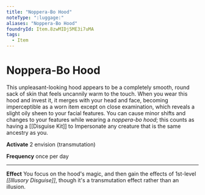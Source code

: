 ```yaml
---
title: "Noppera-Bo Hood"
noteType: ":luggage:"
aliases: "Noppera-Bo Hood"
foundryId: Item.8zwMIDj5ME3i7uMA
tags:
  - Item
---
```


# Noppera-Bo Hood

This unpleasant-looking hood appears to be a completely smooth, round sack of skin that feels uncannily warm to the touch. When you wear this hood and invest it, it merges with your head and face, becoming imperceptible as a worn item except on close examination, which reveals a slight oily sheen to your facial features. You can cause minor shifts and changes to your features while wearing a _noppera-bo hood_; this counts as having a [[Disguise Kit]] to Impersonate any creature that is the same ancestry as you.

**Activate** 2 envision (transmutation)

**Frequency** once per day

* * *

**Effect** You focus on the hood's magic, and then gain the effects of 1st-level _[[Illusory Disguise]]_, though it's a transmutation effect rather than an illusion.
